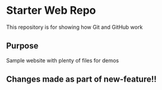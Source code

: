 # Starter Web Repo

This repository is for showing how Git and GitHub work

## Purpose

Sample website with plenty of files for demos

## Changes made as part of new-feature!!
